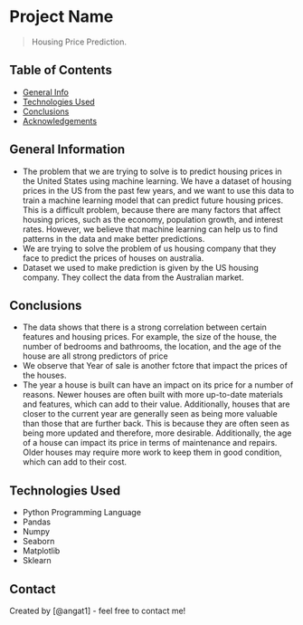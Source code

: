 # Project Name
> Housing Price Prediction.


## Table of Contents
* [General Info](#general-information)
* [Technologies Used](#technologies-used)
* [Conclusions](#conclusions)
* [Acknowledgements](#acknowledgements)

<!-- You can include any other section that is pertinent to your problem -->

## General Information
- The problem that we are trying to solve is to predict housing prices in the United States using machine learning. We have a dataset of housing prices in the US from the past few years, and we want to use this data to train a machine learning model that can predict future housing prices. This is a difficult problem, because there are many factors that affect housing prices, such as the economy, population growth, and interest rates. However, we believe that machine learning can help us to find patterns in the data and make better predictions.
- We are trying to solve the problem of us housing company that they face to predict the prices of houses on australia.
- Dataset we used to make prediction  is given by the US housing company. They collect the data from the Australian market.

<!-- You don't have to answer all the questions - just the ones relevant to your project. -->

## Conclusions
- The data shows that there is a strong correlation between certain features and housing prices. For example, the size of the house, the number of bedrooms and bathrooms, the location, and the age of the house are all strong predictors of price
- We observe that Year of sale is another fctore that impact the prices of the houses.
- The year a house is built can have an impact on its price for a number of reasons. Newer houses are often built with more up-to-date materials and features, which can add to their value. Additionally, houses that are closer to the current year are generally seen as being more valuable than those that are further back. This is because they are often seen as being more updated and therefore, more desirable. Additionally, the age of a house can impact its price in terms of maintenance and repairs. Older houses may require more work to keep them in good condition, which can add to their cost.

<!-- You don't have to answer all the questions - just the ones relevant to your project. -->


## Technologies Used
- Python Programming Language
- Pandas 
- Numpy
- Seaborn
- Matplotlib
- Sklearn

<!-- As the libraries versions keep on changing, it is recommended to mention the version of library used in this project -->



## Contact
Created by [@angat1] - feel free to contact me!


<!-- Optional -->
<!-- ## License -->
<!-- This project is open source and available under the [... License](). -->

<!-- You don't have to include all sections - just the one's relevant to your project -->
